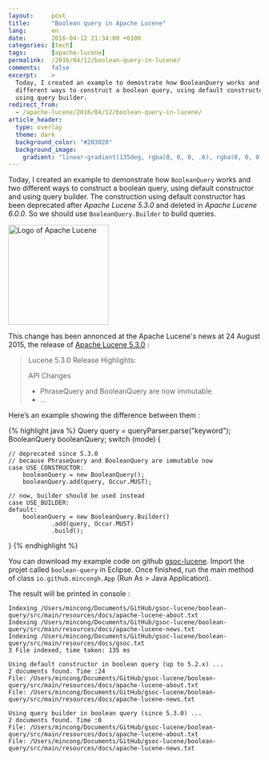 ```yaml
---
layout:     post
title:      "Boolean query in Apache Lucene"
lang:       en
date:       2016-04-12 21:34:00 +0100
categories: [tech]
tags:       [apache-lucene]
permalink:  /2016/04/12/boolean-query-in-lucene/
comments:   false
excerpt:    >
  Today, I created an example to demostrate how BooleanQuery works and two
  different ways to construct a boolean query, using default constructor and
  using query builder.
redirect_from:
  - /apache-lucene/2016/04/12/boolean-query-in-lucene/
article_header:
  type: overlay
  theme: dark
  background_color: "#203028"
  background_image:
    gradient: "linear-gradient(135deg, rgba(0, 0, 0, .6), rgba(0, 0, 0, .4))"
---
```


Today, I created an example to demonstrate how `BooleanQuery` works and
two different ways to construct a boolean query, using default constructor and
using query builder. The construction using default constructor has been 
deprecated after _Apache Lucene 5.3.0_ and deleted in _Apache Lucene 6.0.0_. So 
we should use `BooleanQuery.Builder` to build queries.

<img src="{{ site.url }}/assets/logo-lucene.png" width="200" alt="Logo of Apache Lucene">

<!--more-->

This change has been annonced at the Apache Lucene's news at 24 August 2015,
the release of [Apache Lucene 5.3.0][2] :

> Lucene 5.3.0 Release Highlights:
>
> API Changes
>
> * PhraseQuery and BooleanQuery are now immutable
> * ...

Here’s an example showing the difference between them :

{% highlight java %}
Query query = queryParser.parse("keyword");
BooleanQuery booleanQuery;
switch (mode) {
    
    // deprecated since 5.3.0
    // because PhraseQuery and BooleanQuery are immutable now
    case USE_CONSTRUCTOR:
        booleanQuery = new BooleanQuery();
        booleanQuery.add(query, Occur.MUST);

    // now, builder should be used instead
    case USE_BUILDER:
    default:
        booleanQuery = new BooleanQuery.Builder()
                .add(query, Occur.MUST)
                .build();
}
{% endhighlight %}

You can download my example code on github [gsoc-lucene][1]. Import the projet 
called `boolean-query` in Eclipse. Once finished, run the main method of
class `io.github.mincongh.App` (Run As > Java Application).

The result will be printed in console :

```
Indexing /Users/mincong/Documents/GitHub/gsoc-lucene/boolean-query/src/main/resources/docs/apache-lucene-about.txt
Indexing /Users/mincong/Documents/GitHub/gsoc-lucene/boolean-query/src/main/resources/docs/apache-lucene-news.txt
Indexing /Users/mincong/Documents/GitHub/gsoc-lucene/boolean-query/src/main/resources/docs/gsoc.txt
3 File indexed, time taken: 135 ms

Using default constructor in boolean query (up to 5.2.x) ...
2 documents found. Time :24
File: /Users/mincong/Documents/GitHub/gsoc-lucene/boolean-query/src/main/resources/docs/apache-lucene-about.txt
File: /Users/mincong/Documents/GitHub/gsoc-lucene/boolean-query/src/main/resources/docs/apache-lucene-news.txt

Using query builder in boolean query (since 5.3.0) ...
2 documents found. Time :0
File: /Users/mincong/Documents/GitHub/gsoc-lucene/boolean-query/src/main/resources/docs/apache-lucene-about.txt
File: /Users/mincong/Documents/GitHub/gsoc-lucene/boolean-query/src/main/resources/docs/apache-lucene-news.txt
```

[1]: https://github.com/mincong-h/gsoc-lucene
[2]: https://lucene.apache.org/core/corenews.html#24-august-2015-apache-lucenetm-530-available
